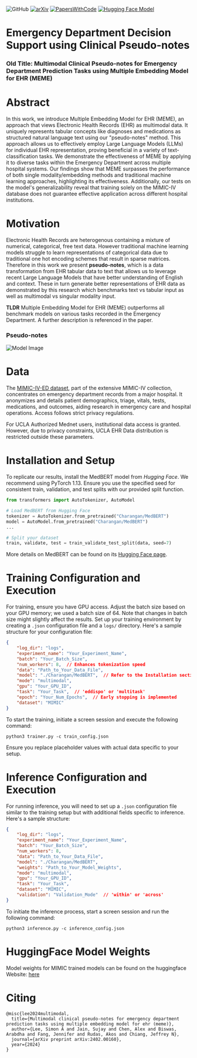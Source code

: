 ![GitHub](https://img.shields.io/github/license/Simonlee711/MEME) [![arXiv](https://img.shields.io/badge/arXiv-2402.00160-red.svg)](https://arxiv.org/abs/2402.00160) [![PapersWithCode](https://img.shields.io/badge/PapersWithCode-Multimodal%20Clinical%20Pseudo%20Notes-lightblue.svg)](https://paperswithcode.com/paper/multimodal-clinical-pseudo-notes-for) [![Hugging Face Model](https://img.shields.io/badge/Hugging%20Face-MEME-yellow.svg)](https://huggingface.co/Simonlee711/MEME)

# Emergency Department Decision Support using Clinical Pseudo-notes

### Old Title: Multimodal Clinical Pseudo-notes for Emergency Department Prediction Tasks using Multiple Embedding Model for EHR (MEME)

# Abstract

In this work, we introduce Multiple Embedding Model for EHR (MEME), an approach that views Electronic Health Records (EHR) as multimodal data. It uniquely represents tabular concepts like diagnoses and medications as structured natural language text using our "pseudo-notes" method. This approach allows us to effectively employ Large Language Models (LLMs) for individual EHR representation, proving beneficial in a variety of text-classification tasks. We demonstrate the effectiveness of MEME by applying it to diverse tasks within the Emergency Department across multiple hospital systems. Our findings show that MEME surpasses the performance of both single modality/embedding methods and traditional machine learning approaches, highlighting its effectiveness. Additionally, our tests on the model's generalizability reveal that training solely on the MIMIC-IV database does not guarantee effective application across different hospital institutions.

# Motivation

Electronic Health Records are heterogenous containing a mixture of numerical, categorical, free text data. However traditional machine learning models struggle to learn representations of categorical data due to traditional one hot encoding schemes that result in sparse matrices. Therefore in this work we present **pseudo-notes**, which is a data transformation from EHR tabular data to text that allows us to leverage recent Large Language Models that have better understanding of English and context. These in turn generate better representations of EHR data as demonstrated by this research which benchmarks text vs tabular input as well as multimodal vs singular modality input. 

**TLDR** Multiple Embedding Model for EHR (MEME) outperforms all benchmark models on various tasks recorded in the Emergency Department. A further description is referenced in the paper.

### Pseudo-notes

![Model Image](https://github.com/Simonlee711/MEME/blob/main/img/model.png "Model Architecture")

# Data
The [MIMIC-IV-ED dataset](https://physionet.org/content/mimic-iv-ed/2.2/), part of the extensive MIMIC-IV collection, concentrates on emergency department records from a major hospital. It anonymizes and details patient demographics, triage, vitals, tests, medications, and outcomes, aiding research in emergency care and hospital operations. Access follows strict privacy regulations.

For UCLA Authorized Mednet users, institutional data access is granted. However, due to privacy constraints, UCLA EHR Data distribution is restricted outside these parameters.

# Installation and Setup

To replicate our results, install the MedBERT model from *Hugging Face*. We recommend using PyTorch 1.13. Ensure you use the specified seed for consistent train, validation, and test splits with our provided split function.

```python
from transformers import AutoTokenizer, AutoModel

# Load MedBERT from Hugging Face
tokenizer = AutoTokenizer.from_pretrained("Charangan/MedBERT")
model = AutoModel.from_pretrained("Charangan/MedBERT")
...

# Split your dataset
train, validate, test = train_validate_test_split(data, seed=7)
```

More details on MedBERT can be found on its [Hugging Face page](https://huggingface.co/Charangan/MedBERT).

# Training Configuration and Execution

For training, ensure you have GPU access. Adjust the batch size based on your GPU memory; we used a batch size of 64. Note that changes in batch size might slightly affect the results. Set up your training environment by creating a `.json` configuration file and a `logs/` directory. Here's a sample structure for your configuration file:

```json
{
    "log_dir": "logs",
    "experiment_name": "Your_Experiment_Name",
    "batch": "Your_Batch_Size",
    "num_workers": 8,  // Enhances tokenization speed
    "data": "Path_to_Your_Data_File",
    "model": "./Charangan/MedBERT",  // Refer to the Installation section for model setup
    "mode": "multimodal",
    "gpu": "Your_GPU_ID",
    "task": "Your_Task",  // 'eddispo' or 'multitask'
    "epoch": "Your_Num_Epochs",  // Early stopping is implemented
    "dataset": "MIMIC"
}
```

To start the training, initiate a screen session and execute the following command:

```
python3 trainer.py -c train_config.json
```

Ensure you replace placeholder values with actual data specific to your setup.

# Inference Configuration and Execution

For running inference, you will need to set up a `.json` configuration file similar to the training setup but with additional fields specific to inference. Here's a sample structure:

```json
{
    "log_dir": "logs",
    "experiment_name": "Your_Experiment_Name",
    "batch": "Your_Batch_Size",
    "num_workers": 8,
    "data": "Path_to_Your_Data_File",
    "model": "./Charangan/MedBERT",
    "weights": "Path_to_Your_Model_Weights",
    "mode": "multimodal",
    "gpu": "Your_GPU_ID",
    "task": "Your_Task",
    "dataset": "MIMIC",
    "validation": "Validation_Mode"  // 'within' or 'across'
}
```

To initiate the inference process, start a screen session and run the following command:

```
python3 inference.py -c inference_config.json
```

# HuggingFace Model Weights

Model weights for MIMIC trained models can be found on the huggingface Website: [here](https://huggingface.co/Simonlee711/MEME)

# Citing
```
@misc{lee2024multimodal,
  title={Multimodal clinical pseudo-notes for emergency department prediction tasks using multiple embedding model for ehr (meme)},
  author={Lee, Simon A and Jain, Sujay and Chen, Alex and Biswas, Arabdha and Fang, Jennifer and Rudas, Akos and Chiang, Jeffrey N},
  journal={arXiv preprint arXiv:2402.00160},
  year={2024}
}
```
